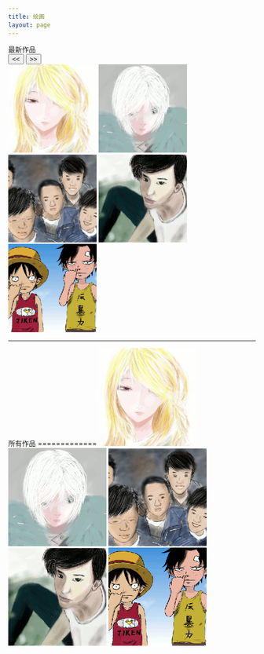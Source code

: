 ```yaml
---
title: 绘画
layout: page
---
```

<SCRIPT LANGUAGE="JavaScript" src="/media/draw/js/cloud-carousel.1.0.5.min.js"></SCRIPT>
<script>
$(document).ready(function(){
        // This initialises carousels on the container elements specified, in this case, carousel1.
        $("#carousel1").CloudCarousel(        
        {            
                xPos: 320,//调整与左边框的距离
                yPos: 50,//调整top 距离
                buttonLeft: $("#left-but"),//左转
                buttonRight: $("#right-but"),//右转
                altBox: $("#alt-text"),//图片alt属性值
                titleBox: $("#title-text"),//图片title值
                reflHeight:50,//图片倒影
                reflOpacity:0.5,//图片倒影的透明度
                reflGap:0,//图片与倒影的距离
                minScale:0.5,
                xRadius:0,//所有图片围城的圈的大小（平行）
                yRadius:50,//所有图片围城的圈的视角
                FPS: 30,//图片旋转缓冲的速度
                autoRotate: 'none',//默认的转动方向
                autoRotateDelay: 2500,//默认图片的停留时间毫秒算
                speed:0.2,//图片旋转的速度
                mouseWheel: true,
                bringToFront: true
        }
        );
});

</script>
<div id = "carousel1">            
<div id="nav-text">最新作品</div>
<div id="nav-buts">
        <input id="right-but" type="button" value="<<" />
        <input id="left-but"  type="button" value=">>" />
</div>

<img class = "cloudcarousel" src="/media/draw/image/small/2014-02-06_small.gif" alt="Flag 1 Description" title="Flag 1 Title" width="180px"/>
<img class = "cloudcarousel" src="/media/draw/image/small/2014-02-06-01_small.gif" alt="Flag 2 Description" title="Flag 2 Title" width="180px"/>
<img class = "cloudcarousel" src="/media/draw/image/small/2014-02-03-02_small.gif" alt="Flag 3 Description" title="Flag 3 Title" width="180px"/>
<img class = "cloudcarousel" src="/media/draw/image/small/2014-02-03_small.gif" alt="Flag 4 Description" title="Flag 4 Title" width="180px"/>
<img class = "cloudcarousel" src="/media/draw/image/small/2014-01-21_small.gif" alt="Flag 4 Description" title="Flag 4 Title" width="180px"/>
</div>

<hr/>
所有作品
=============
<a href="/draw/2014-02-06"><img class="draw_list" src="/media/draw/image/small/2014-02-06_small.gif"></a>
<a href="/draw/2014-02-06-01"><img class="draw_list" src="/media/draw/image/small/2014-02-06-01_small.gif"></a>
<a href="/draw/2014-02-03-02"><img class="draw_list" src="/media/draw/image/small/2014-02-03-02_small.gif"></a>
<a href="/draw/2014-02-03"><img class="draw_list" src="/media/draw/image/small/2014-02-03_small.gif"></a>
<a href="/draw/2014-01-21"><img class="draw_list" src="/media/draw/image/small/2014-01-21_small.gif"></a>
